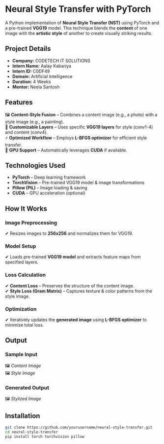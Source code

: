 # Neural Style Transfer with PyTorch  
A Python implementation of **Neural Style Transfer (NST)** using PyTorch and a pre-trained **VGG19** model. This technique blends the **content** of one image with the **artistic style** of another to create visually striking results.

## Project Details  
- **Company:** CODETECH IT SOLUTIONS  
- **Intern Name:** Aalay Kabariya
- **Intern ID:** C0DF49  
- **Domain:** Artificial Intelligence  
- **Duration:** 4 Weeks  
- **Mentor:** Neela Santosh  

## Features  
🖼 **Content-Style Fusion** – Combines a content image (e.g., a photo) with a style image (e.g., a painting).  
🎯 **Customizable Layers** – Uses specific **VGG19 layers** for style (conv1-4) and content (conv4).  
⚡ **Optimized Workflow** – Employs **L-BFGS optimizer** for efficient style transfer.  
🚀 **GPU Support** – Automatically leverages **CUDA** if available.  

## Technologies Used  
- **PyTorch** – Deep learning framework  
- **TorchVision** – Pre-trained VGG19 model & image transformations  
- **Pillow (PIL)** – Image loading & saving  
- **CUDA** – GPU acceleration (optional)  

## How It Works  
### Image Preprocessing  
✔ Resizes images to **256x256** and normalizes them for VGG19.  

### Model Setup  
✔ Loads pre-trained **VGG19 model** and extracts feature maps from specified layers.  

### Loss Calculation  
✔ **Content Loss** – Preserves the structure of the content image.  
✔ **Style Loss (Gram Matrix)** – Captures texture & color patterns from the style image.  

### Optimization  
✔ Iteratively updates the **generated image** using **L-BFGS optimizer** to minimize total loss.  

## Output  
### Sample Input  
🖼 _Content Image_  
🖼 _Style Image_  

### Generated Output  
🖼 _Stylized Image_  

## Installation  
```bash
git clone https://github.com/yourusername/neural-style-transfer.git
cd neural-style-transfer
pip install torch torchvision pillow
